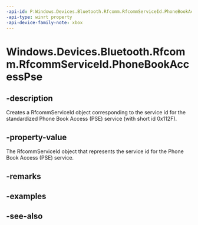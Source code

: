 ```yaml
---
-api-id: P:Windows.Devices.Bluetooth.Rfcomm.RfcommServiceId.PhoneBookAccessPse
-api-type: winrt property
-api-device-family-note: xbox
---
```


<!-- Property syntax
public Windows.Devices.Bluetooth.Rfcomm.RfcommServiceId PhoneBookAccessPse { get; }
-->

# Windows.Devices.Bluetooth.Rfcomm.RfcommServiceId.PhoneBookAccessPse

## -description
Creates a RfcommServiceId object corresponding to the service id for the standardized Phone Book Access (PSE) service (with short id 0x112F).

## -property-value
The RfcommServiceId object that represents the service id for the Phone Book Access (PSE) service.

## -remarks

## -examples

## -see-also

